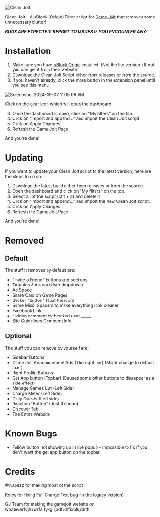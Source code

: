 ![Clean Jolt](https://github.com/user-attachments/assets/b2dfb92a-07cb-4c5f-b74d-21d83f61b85e)

Clean Jolt - A uBlock (Origin) Filter script for [Game Jolt](https://gamejolt.com) that removes some unnecessary clutter!

***BUGS ARE EXPECTED! REPORT TO ISSUES IF YOU ENCOUNTER ANY!***

# Installation
1. Make sure you have [uBlock Origin](https://ublockorigin.com) installed. (Not the lite version.) If not, you can get it from their website.
2. Download the Clean Jolt Script either from releases or from the source.
3. If you haven't already, click the more button in the extension panel until you see this menu

  ![Screenshot 2024-09-07 11 05 06 AM](https://github.com/user-attachments/assets/467441cd-3019-465f-9f67-2b7ca4e54309)
  
  Click on the gear icon which will open the dashboard.

3. Once the dashboard is open, click on "My filters" on the top.
4. Click on "Import and append..." and import the Clean Jolt script.
5. Click on Apply Changes.
6. Refresh the Game Jolt Page

And you're done!

# Updating
If you want to update your Clean Jolt script to the latest version, here are the steps to do so.
1. Download the latest build either from releases or from the source.
2. Open the dashboard and click on "My filters" on the top.
3. Select all of the script (ctrl + a) and delete it
4. Click on "Import and append..." and import the new Clean Jolt script.
5. Click on Apply Changes.
6. Refresh the Game Jolt Page

And you're done!

# Removed
## Default
The stuff it removes by default are:

* "Invite a Friend" buttons and sections
* Trophies Shortcut (User dropdown)
* Ad Space
* Share Card on Game Pages
* Sticker "Button" (Just the icon)
* Some Misc. Spacers to make everything look cleaner
* Facebook Link
* Hidden comment by blocked user _____
* Site Guidelines Comment Info

## Optional
The stuff you can remove by yourself are:

* Sidebar Buttons
* Game Jolt Announcement Ads (The right bar) (Might change to default later)
* Right Profile Buttons
* Get App button (Topbar) (Causes some other buttons to dissapear as a side effect)
* Manage Games List (Left Side)
* Charge Meter (Left Side)
* Daily Quests (Left side)
* Reaction "Button" (Just the icon)
* Discover Tab
* The Entire Website

# Known Bugs
* Follow button not showing up in like popup - Impossible to fix if you don't want the get app button on the topbar.

# Credits
@Kabezz for making most of the script

Kolby for fixing Full Charge Text bug (In the legacy version)

GJ Team for making the gamejolt website or whateverfvjhkwrfa,fykg,l,xdfuihfixblkjdbtfl
